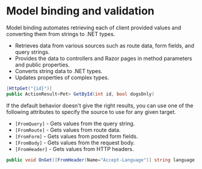 # Model binding and validation

Model binding automates retrieving each of client provided values and converting them from strings to .NET types.

* Retrieves data from various sources such as route data, form fields, and query strings.
* Provides the data to controllers and Razor pages in method parameters and public properties.
* Converts string data to .NET types.
* Updates properties of complex types.

```csharp
[HttpGet("{id}")]
public ActionResult<Pet> GetById(int id, bool dogsOnly)
```

If the default behavior doesn't give the right results, you can use one of the following attributes to specify the source to use for any given target.

* `[FromQuery]` - Gets values from the query string.
* `[FromRoute]` - Gets values from route data.
* `[FromForm]` - Gets values from posted form fields.
* `[FromBody]` - Gets values from the request body.
* `[FromHeader]` - Gets values from HTTP headers.

```csharp
public void OnGet([FromHeader(Name="Accept-Language")] string language)
```

